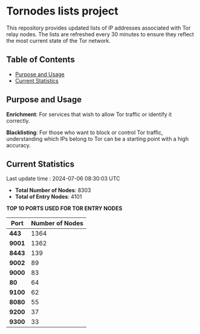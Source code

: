 # Tornodes lists project

This repository provides updated lists of IP addresses associated with Tor relay nodes. The lists are refreshed every 30 minutes to ensure they reflect the most current state of the Tor network.

## Table of Contents

- [Purpose and Usage](#purpose-and-usage)
- [Current Statistics](#current-statistics)


## Purpose and Usage

**Enrichment**: For services that wish to allow Tor traffic or identify it correctly.

**Blacklisting**: For those who want to block or control Tor traffic, understanding which IPs belong to Tor can be a starting point with a high accuracy.

## Current Statistics

Last update time : 2024-07-06 08:30:03 UTC

- **Total Number of Nodes**: 8303
- **Total of Entry Nodes**: 4101

**TOP 10 PORTS USED FOR TOR ENTRY NODES**

| **Port** | **Number of Nodes** |
|------|-----------------|
| **443**   | 1364  |
| **9001**   | 1362  |
| **8443**   | 139  |
| **9002**   | 89  |
| **9000**   | 83  |
| **80**   | 64  |
| **9100**   | 62  |
| **8080**   | 55  |
| **9200**   | 37  |
| **9300**   | 33  |


